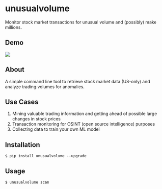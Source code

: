 # unusualvolume

Monitor stock market transactions for unusual volume and (possibly) make millions.

## Demo

![](unusualvolume_demo.gif)

## About

A simple command line tool to retrieve stock market data (US-only) and analyze trading volumes for anomalies.

## Use Cases

1. Mining valuable trading information and getting ahead of possible large changes in stock prices
2. Transaction monitoring for OSINT (open source intelligence) purposes
3. Collecting data to train your own ML model


## Installation

```shell script
$ pip install unusualvolume --upgrade
```

## Usage

```shell script
$ unusualvolume scan
```